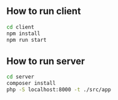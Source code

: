 ## How to run client

```bash
cd client
npm install
npm run start
```

## How to run server

```bash
cd server
composer install
php -S localhost:8000 -t ./src/app
```
